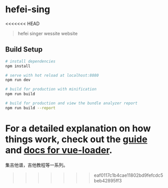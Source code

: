 # hefei-sing
<<<<<<< HEAD

> hefei singer wessite website

## Build Setup

``` bash
# install dependencies
npm install

# serve with hot reload at localhost:8080
npm run dev

# build for production with minification
npm run build

# build for production and view the bundle analyzer report
npm run build --report
```

For a detailed explanation on how things work, check out the [guide](http://vuejs-templates.github.io/webpack/) and [docs for vue-loader](http://vuejs.github.io/vue-loader).
=======
集吉他谱，吉他教程等一系列。
>>>>>>> eaf0117c1b4cae11802bd9fefcdc5beb42895ff3
